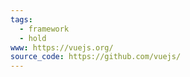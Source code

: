 ```yaml
---
tags:
  - framework
  - hold
www: https://vuejs.org/
source_code: https://github.com/vuejs/
---
```

